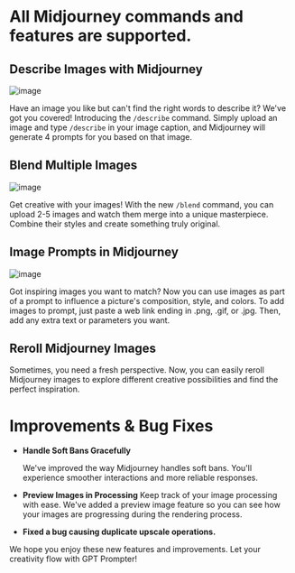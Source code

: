 # All Midjourney commands and features are supported.

## Describe Images with Midjourney
![image](<image/User Guide (13).gif>)

  Have an image you like but can't find the right words to describe it? We've got you covered! Introducing the `/describe` command. Simply upload an image and type `/describe` in your image caption, and Midjourney will generate 4 prompts for you based on that image.

## Blend Multiple Images
![image](<image/User Guide (14).gif>)

  Get creative with your images! With the new `/blend` command, you can upload 2-5 images and watch them merge into a unique masterpiece. Combine their styles and create something truly original.

## Image Prompts in Midjourney
![image](<image/User Guide (15).gif>)

  Got inspiring images you want to match? Now you can use images as part of a prompt to influence a picture's composition, style, and colors. To add images to prompt, just paste a web link ending in .png, .gif, or .jpg. Then, add any extra text or parameters you want.

## Reroll Midjourney Images
  Sometimes, you need a fresh perspective. Now, you can easily reroll Midjourney images to explore different creative possibilities and find the perfect inspiration.

# Improvements & Bug Fixes

- **Handle Soft Bans Gracefully**
  
  We've improved the way Midjourney handles soft bans. You'll experience smoother interactions and more reliable responses.

- **Preview Images in Processing**
  Keep track of your image processing with ease. We've added a preview image feature so you can see how your images are progressing during the rendering process.

- **Fixed a bug causing duplicate upscale operations.**
  
We hope you enjoy these new features and improvements. Let your creativity flow with GPT Prompter!
